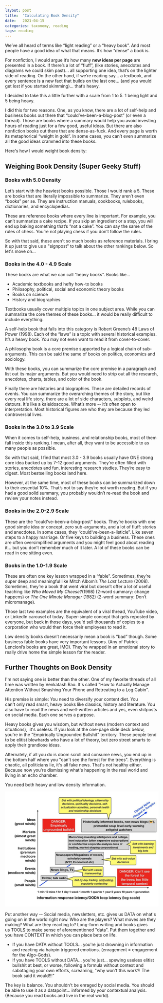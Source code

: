 ```yaml
---
layout: post
title:  "Calculating Book Density"
date:   2021-04-15
categories: taxonomy, reading
tags: reading
---
```

We’ve all heard of terms like “light reading” or a “heavy book”. And most people have a good idea of what that means. It’s how “dense” a book is.

For nonfiction, I would argue it’s how many **new ideas per page** are presented in a book. If there’s a lot of “fluff”, (like stories, anecdotes and diagrams we could skim past)... all supporting one idea, that’s on the lighter side of reading. On the other hand, if we’re reading say... a textbook, and every sentence is a new fact that builds on the last one… (and you would get lost if you started skimming)… that’s heavy.

I decided to take this a little further with a scale from 1 to 5. 1 being light and 5 being heavy.

I did this for two reasons. One, as you know, there are a lot of self-help and business books out there that “could’ve-been-a-blog-post” (or even a thread). Those are books where a summary would help you avoid investing hours of reading just for a few good, useful ideas. But there are also nonfiction books out there that are dense-as-fuck. And every page is worth its metaphorical “weight in gold”. In some cases, you can’t even summarize all the good ideas crammed into these books.

Here's how I would weight book density:

## Weighing Book Density (Super Geeky Stuff)

### Books with 5.0 Density

Let’s start with the heaviest books possible. Those I would rank a 5. These are books that are literally impossible to summarize. They aren’t even “books” per se. They are instruction manuals, cookbooks, rulebooks, dictionaries, and encyclopedias.

These are reference books where every line is important. For example, you can’t summarize a cake recipe. If you skip an ingredient or a step, you will end up baking something that’s “not a cake”. You can say the same of the rules of chess. You’re not playing chess if you don’t follow the rules.

So with that said, these aren't so much books as reference materials. I bring it up just to give us a "signpost" to talk about the other rankings below. So let's move on...

### Books in the 4.0 - 4.9 Scale

These books are what we can call “heavy books”. Books like...
* Academic textbooks and hefty how-to books
* Philosophy, political, social and economic theory books
* Books on science
* History and biographies

Textbooks usually cover multiple topics in one subject area. While you can summarize the core themes of these books… it would be really difficult to include everything.

A self-help book that falls into this category is Robert Greene’s 48 Laws of Power (1998). Each of the “laws” is a topic with several historical examples. It’s a heavy book. You may not even want to read it from cover-to-cover.

A philosophy book is a core premise supported by a logical chain of sub-arguments. This can be said the same of books on politics, economics and sociology.

With these books, you can summarize the core premise in a paragraph and list out its major arguments. But you would need to strip out all the research, anecdotes, charts, tables, and color of the book.

Finally there are histories and biographies. These are detailed records of events. You can summarize the overarching themes of the story, but like every real life story, there are a lot of side characters, subplots, and weird detours. It's like a kaleidoscope. What’s more -- it’s often open to interpretation. Most historical figures are who they are because they led controversial lives.

### Books in the 3.0 to 3.9 Scale

When it comes to self-help, business, and relationship books, most of them fall inside this ranking. I mean, after all, they want to be accessible to as many people as possible.

So with that said, I find that most 3.0 - 3.9 books usually have ONE strong core idea backed up by 7-12 good arguments. They’re often filled with stories, anecdotes and fun, interesting research studies. They’re easy to digest. Most bestselling books land here.

However, at the same time, most of these books can be summarized down to their essential 10%. That’s not to say they’re not worth reading. But if you had a good solid summary, you probably wouldn’t re-read the book and review your notes instead.

### Books in the 2.0-2.9 Scale

These are the “could’ve-been-a-blog-post” books. They’re books with one good simple idea or concept, zero sub-arguments, and a lot of fluff: stories and anecdotes. In some cases, they “could’ve-been-a-listicle”. Like seven steps to a happy marriage. Or five keys to building a business. These ones are often oversimplified arguments and you might feel good about reading it… but you don’t remember much of it later. A lot of these books can be read in one sitting even.

### Books in the 1.0-1.9 Scale

These are often one key lesson wrapped in a “fable”. Sometimes, they’re super deep and meaningful like Mitch Albom’s _The Last Lecture_ (2008). Sometimes, they’re a book that went viral but doesn’t offer a lot of useful teaching like _Who Moved My Cheese?_(1998) (2-word summary: change happens) or _The One Minute Manager_ (1982) (2-word summary: Don’t micromanage).

Those last two examples are the equivalent of a viral thread, YouTube video, or LinkedIn carousel of today. Super-simple concept that gets reposted by everyone, but back in those days, you'd sell thousands of copies to a corporation who would then force their employees to read it.

Low density books doesn’t necessarily mean a book is “bad” though. Some business fable books have very important lessons. (Any of Patrick Lencioni’s books are great, IMO). They’re wrapped in an emotional story to really drive home the simple lesson for the reader.

## Further Thoughts on Book Density

I'm not saying one is better than the other. One of my favorite threads of all time was written by Venkatash Rao. It's called "How to Actually Manage Attention Without Smashing Your Phone and Retreating to a Log Cabin".

His premise is simple: You need to diversify your content diet. You can't only read smart, heavy books like classics, history and literature. You also have to read the news and well-written articles and yes, even shitposts on social media. Each one serves a purpose.

Heavy books gives you wisdom, but without news (modern context and situations),  it's useless. If you look at the one-page slide deck below, you're in the "Empirically Ungrounded Bullshit" territory. These people tend to be elitist blowhards who have a lot of theory, but zero street smarts to apply their grandiose ideas.

Alternately, if all you do is doom scroll and consume news, you end up in the bottom half where you "can't see the forest for the trees". Everything is chaotic, all politicians lie, it's all fake news. That's not healthy either. Because now you're dismissing what's happening in the real world and living in an echo chamber.

You need both heavy and low density information.

![information loop](https://github.com/colinyjchung/cnotes/blob/main/assets/information.jpg?raw=true)

Put another way -- Social media, newsletters, etc. gives us DATA on what's going on in the world right now. Who are the players? What moves are they making? What are they reacting to? Long-form writing and books gives us TOOLS to make sense of aforementioned "data". Put them together and you have CONTEXT in which you can place bets on life.

* If you have DATA without TOOLS... you're just drowning in information and reacting via hairpin triggered emotions. (enragement = engagement for the Algo-Gods).
* If you have TOOLS without DATA... you're just... spewing useless elitist bullshit at best, or worse, following a formula without context and sabotaging your own efforts, screaming, "why won't this work?! The book said it would!!!"

The key is balance. You shouldn't be enraged by social media. You should be able to use it as a datapoint... informed by your contextual analysis. (Because you read books and live in the real world).
